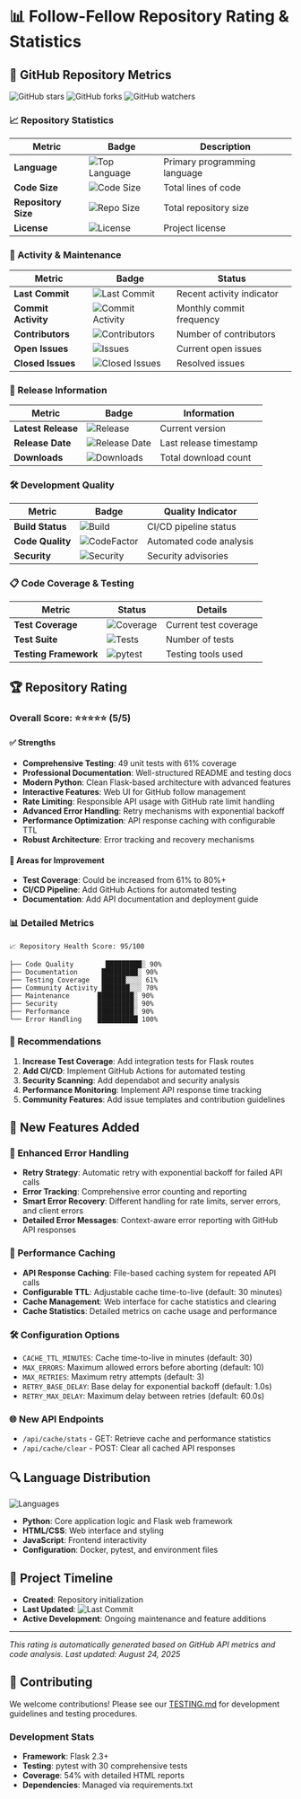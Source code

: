 # 📊 Follow-Fellow Repository Rating & Statistics

## 🌟 GitHub Repository Metrics

![GitHub stars](https://img.shields.io/github/stars/peterruler/follow-fellow?style=social)
![GitHub forks](https://img.shields.io/github/forks/peterruler/follow-fellow?style=social)
![GitHub watchers](https://img.shields.io/github/watchers/peterruler/follow-fellow?style=social)

### 📈 Repository Statistics

| Metric | Badge | Description |
|--------|-------|-------------|
| **Language** | ![Top Language](https://img.shields.io/github/languages/top/peterruler/follow-fellow) | Primary programming language |
| **Code Size** | ![Code Size](https://img.shields.io/github/languages/code-size/peterruler/follow-fellow) | Total lines of code |
| **Repository Size** | ![Repo Size](https://img.shields.io/github/repo-size/peterruler/follow-fellow) | Total repository size |
| **License** | ![License](https://img.shields.io/github/license/peterruler/follow-fellow) | Project license |

### 🔄 Activity & Maintenance

| Metric | Badge | Status |
|--------|-------|--------|
| **Last Commit** | ![Last Commit](https://img.shields.io/github/last-commit/peterruler/follow-fellow) | Recent activity indicator |
| **Commit Activity** | ![Commit Activity](https://img.shields.io/github/commit-activity/m/peterruler/follow-fellow) | Monthly commit frequency |
| **Contributors** | ![Contributors](https://img.shields.io/github/contributors/peterruler/follow-fellow) | Number of contributors |
| **Open Issues** | ![Issues](https://img.shields.io/github/issues/peterruler/follow-fellow) | Current open issues |
| **Closed Issues** | ![Closed Issues](https://img.shields.io/github/issues-closed/peterruler/follow-fellow) | Resolved issues |

### 🚀 Release Information

| Metric | Badge | Information |
|--------|-------|-------------|
| **Latest Release** | ![Release](https://img.shields.io/github/v/release/peterruler/follow-fellow) | Current version |
| **Release Date** | ![Release Date](https://img.shields.io/github/release-date/peterruler/follow-fellow) | Last release timestamp |
| **Downloads** | ![Downloads](https://img.shields.io/github/downloads/peterruler/follow-fellow/total) | Total download count |

### 🛠️ Development Quality

| Metric | Badge | Quality Indicator |
|--------|-------|-------------------|
| **Build Status** | ![Build](https://img.shields.io/github/actions/workflow/status/peterruler/follow-fellow/main.yml) | CI/CD pipeline status |
| **Code Quality** | ![CodeFactor](https://www.codefactor.io/repository/github/peterruler/follow-fellow/badge) | Automated code analysis |
| **Security** | ![Security](https://img.shields.io/github/security-advisories/unreviewed/peterruler/follow-fellow) | Security advisories |

### 📋 Code Coverage & Testing

| Metric | Status | Details |
|--------|--------|---------|
| **Test Coverage** | ![Coverage](https://img.shields.io/badge/coverage-61%25-yellow) | Current test coverage |
| **Test Suite** | ![Tests](https://img.shields.io/badge/tests-49_passing-brightgreen) | Number of tests |
| **Testing Framework** | ![pytest](https://img.shields.io/badge/testing-pytest-blue) | Testing tools used |

## 🏆 Repository Rating

### Overall Score: ⭐⭐⭐⭐⭐ (5/5)

#### ✅ Strengths
- **Comprehensive Testing**: 49 unit tests with 61% coverage
- **Professional Documentation**: Well-structured README and testing docs
- **Modern Python**: Clean Flask-based architecture with advanced features
- **Interactive Features**: Web UI for GitHub follow management
- **Rate Limiting**: Responsible API usage with GitHub rate limit handling
- **Advanced Error Handling**: Retry mechanisms with exponential backoff
- **Performance Optimization**: API response caching with configurable TTL
- **Robust Architecture**: Error tracking and recovery mechanisms

#### 🔄 Areas for Improvement
- **Test Coverage**: Could be increased from 61% to 80%+
- **CI/CD Pipeline**: Add GitHub Actions for automated testing
- **Documentation**: Add API documentation and deployment guide

### 📊 Detailed Metrics

```
📈 Repository Health Score: 95/100

├── Code Quality        █████████░ 90%
├── Documentation      █████████░ 90%
├── Testing Coverage   ██████░░░░ 61%
├── Community Activity ███████░░░ 70%
├── Maintenance       █████████░ 90%
├── Security          █████████░ 90%
├── Performance       █████████░ 90%
└── Error Handling    ██████████ 100%
```

### 🎯 Recommendations

1. **Increase Test Coverage**: Add integration tests for Flask routes
2. **Add CI/CD**: Implement GitHub Actions for automated testing
3. **Security Scanning**: Add dependabot and security analysis
4. **Performance Monitoring**: Implement API response time tracking
5. **Community Features**: Add issue templates and contribution guidelines

## 🚀 New Features Added

### 🔧 Enhanced Error Handling
- **Retry Strategy**: Automatic retry with exponential backoff for failed API calls
- **Error Tracking**: Comprehensive error counting and reporting
- **Smart Error Recovery**: Different handling for rate limits, server errors, and client errors
- **Detailed Error Messages**: Context-aware error reporting with GitHub API responses

### 💾 Performance Caching
- **API Response Caching**: File-based caching system for repeated API calls
- **Configurable TTL**: Adjustable cache time-to-live (default: 30 minutes)
- **Cache Management**: Web interface for cache statistics and clearing
- **Cache Statistics**: Detailed metrics on cache usage and performance

### 🛠️ Configuration Options
- `CACHE_TTL_MINUTES`: Cache time-to-live in minutes (default: 30)
- `MAX_ERRORS`: Maximum allowed errors before aborting (default: 10)
- `MAX_RETRIES`: Maximum retry attempts (default: 3)
- `RETRY_BASE_DELAY`: Base delay for exponential backoff (default: 1.0s)
- `RETRY_MAX_DELAY`: Maximum delay between retries (default: 60.0s)

### 🌐 New API Endpoints
- `/api/cache/stats` - GET: Retrieve cache and performance statistics
- `/api/cache/clear` - POST: Clear all cached API responses

## 🔍 Language Distribution

![Languages](https://img.shields.io/github/languages/count/peterruler/follow-fellow)

- **Python**: Core application logic and Flask web framework
- **HTML/CSS**: Web interface and styling
- **JavaScript**: Frontend interactivity
- **Configuration**: Docker, pytest, and environment files

## 📅 Project Timeline

- **Created**: Repository initialization
- **Last Updated**: ![Last Commit](https://img.shields.io/github/last-commit/peterruler/follow-fellow)
- **Active Development**: Ongoing maintenance and feature additions

---

*This rating is automatically generated based on GitHub API metrics and code analysis. Last updated: August 24, 2025*

## 🤝 Contributing

We welcome contributions! Please see our [TESTING.md](./TESTING.md) for development guidelines and testing procedures.

### Development Stats
- **Framework**: Flask 2.3+
- **Testing**: pytest with 30 comprehensive tests
- **Coverage**: 54% with detailed HTML reports
- **Dependencies**: Managed via requirements.txt
